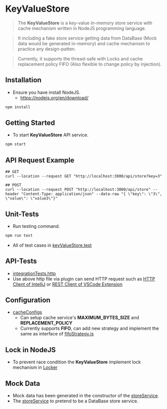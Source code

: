 # KeyValueStore
> The **KeyValueStore** is a key-value in-memory store service with cache mechanism written in NodeJS programming language. 

> It including a fake store service getting data from DataBase (Mock data would be generated in-memory) and cache mechanism to practice any design-patten.

> Currently, it supports the thread-safe with Locks and cache replacement policy FIFO (Also flexible to change policy by injection).


## Installation
- Ensure you have install NodeJS.
  - https://nodejs.org/en/download/
```bash
npm install
```

## Getting Started
- To start **KeyValueStore** API service.
```bash
npm start
```

## API Request Example
```console
## GET
curl --location --request GET "http://localhost:3000/api/store?key=3"

## POST
curl --location --request POST "http://localhost:3000/api/store" --header "Content-Type: application/json" --data-raw "{ \"key\": \"3\", \"value\": \"value3\"}"

```
## Unit-Tests
- Run testing command.
```bash
npm run test
```
- All of test cases in [keyValueStore.test](./test/keyValueStore.test.js)

## API-Tests
  - [integrationTests.http](./test/integrationTests.http)
  - Use above http file via plugin can send HTTP request such as [HTTP Client of IntelliJ](https://www.jetbrains.com/help/idea/http-client-in-product-code-editor.html) or [REST Client of VSCode Extension](https://marketplace.visualstudio.com/items?itemName=humao.rest-client)

## Configuration
- [cacheConfigs](./config/cacheConfigs.js)
  - Can setup cache service's **MAXIMUM_BYTES_SIZE** and **REPLACEMENT_POLICY**
  - Currently supports **FIFO**, can add new strategy and implement the same as interface of [fifoStrategy.js](./service/fifoStrategy.js)

## Lock in NodeJS
- To prevent race condition the **KeyValueStore** implement lock mechanism in [Locker](./util/locker.js)

## Mock Data
- Mock data has been generated in the constructor of the [storeService](./service/storeService.js).
- The [storeService](./service/storeService.js) to pretend to be a DataBase store service.
